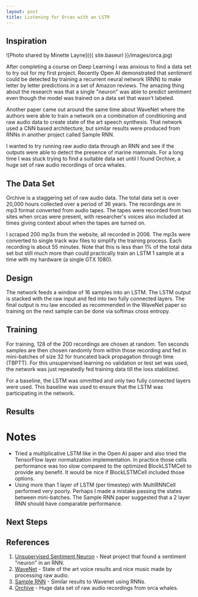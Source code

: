 ```yaml
---
layout: post
title: Listening for Orcas with an LSTM
---
```



## Inspiration

![Photo shared by Minette Layne]({{ site.baseurl }}/images/orca.jpg)

After completing a course on Deep Learning I was anxious to find a data set to try out for my first project.  Recently Open AI demonstrated that sentiment could be detected by training a recurrent neural network (RNN) to make letter by letter predictions in a set of Amazon reviews.  The amazing thing about the research was that a single "neuron" was able to predict sentiment even though the model was trained on a data set that wasn't labeled.

Another paper came out around the same time about WaveNet where the authors were able to train a network on a combination of conditioning and raw audio data to create state of the art speech synthesis.  That network used a CNN based architecture, but similar results were produced from RNNs in another project called Sample RNN.

I wanted to try running raw audio data through an RNN and see if the outputs were able to detect the presence of marine mammals.  For a long time I was stuck trying to find a suitable data set until I found Orchive, a huge set of raw audio recordings of orca whales.

## The Data Set

Orchive is a staggering set of raw audio data.  The total data set is over 20,000 hours collected over a period of 36 years.  The recordings are in mp3 format converted from audio tapes.  The tapes were recorded from two sites when orcas were present, with researcher's voices also included at times giving context about when the tapes are turned on.

I scraped 200 mp3s from the website, all recorded in 2006.  The mp3s were converted to single track wav files to simplify the training process.  Each recording is about 55 minutes.  Note that this is less than 1% of the total data set but still much more than could practically train an LSTM 1 sample at a time with my hardware (a single GTX 1080).

## Design

The network feeds a window of 16 samples into an LSTM.  The LSTM output is stacked with the raw input and fed into two fully connected layers.  The final output is mu law encoded as recommended in the WaveNet paper so training on the next sample can be done via softmax cross entropy.

## Training

For training, 128 of the 200 recordings are chosen at random.  Ten seconds samples are then chosen randomly from within those recording and fed in mini-batches of size 32 for truncated back propagation through time (TBPTT).  For this unsupervised learning no validation or test set was used, the network was just repeatedly fed training data till the loss stabilized.

For a baseline, the LSTM was ommitted and only two fully connected layers were used.  This baseline was used to ensure that the LSTM was participating in the network.

## Results

# Notes

* Tried a multiplicative LSTM like in the Open AI paper and also tried the TensorFlow layer normalization implementation.  In practice those cells performance was too slow compared to the optimized BlockLSTMCell to provide any benefit.  It would be nice if BlockLSTMCell included those options.
* Using more than 1 layer of LSTM (per timestep) with MultiRNNCell performed very poorly.  Perhaps I made a mistake passing the states between mini-batches.  The Sample RNN paper suggested that a 2 layer RNN should have comparable performance.

## Next Steps



## References
1. [Unsupervised Sentiment Neuron](https://blog.openai.com/unsupervised-sentiment-neuron/) - Neat project that found a sentiment "neuron" in an RNN.
2. [WaveNet](https://deepmind.com/blog/wavenet-generative-model-raw-audio/) - State of the art voice results and nice music made by processing raw audio.
3. [Sample RNN](https://github.com/soroushmehr/sampleRNN_ICLR2017) - Similar results to Wavenet using RNNs.
4. [Orchive](http://orchive.cs.uvic.ca/) - Huge data set of raw audio recordings from orca whales.
